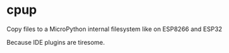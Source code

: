 cpup
====

Copy files to a MicroPython internal filesystem like on ESP8266 and ESP32

Because IDE plugins are tiresome.


